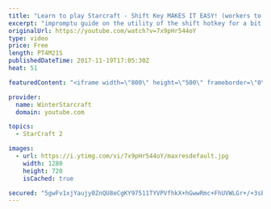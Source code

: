 ```yaml
---
title: "Learn to play Starcraft - Shift Key MAKES IT EASY! (workers to gas, waypoints, ctrl grps, moving)"
excerpt: "impromptu guide on the utility of the shift hotkey for a bit of everything"
originalUrl: https://youtube.com/watch?v=7x9pHr544oY
type: video
price: Free
length: PT4M21S
publishedDateTime: 2017-11-19T17:05:30Z
heat: 51

featuredContent: "<iframe width=\"800\" height=\"500\" frameborder=\"0\" src=\"https://www.youtube.com/embed/7x9pHr544oY\" allow=\"accelerometer; autoplay; encrypted-media; gyroscope; picture-in-picture\" allowfullscreen></iframe>"

provider:
  name: WinterStarcraft
  domain: youtube.com

topics:
  - StarCraft 2

images:
  - url: https://i.ytimg.com/vi/7x9pHr544oY/maxresdefault.jpg
    width: 1280
    height: 720
    isCached: true

secured: "5gwFv1xjYaujy0ZnQU8eCgKY97511TYVPVfhkX+hGwwRmc+FhUVWLGr+/+3sBP3wiei+fkSkUwueqO6XJd6ar1Z/y9mezzTHwQuUcjhMNqa2Ig7SAH/qXQjXcvTH2wPbMQeYh9fbd3WUFxLkH2uxlwv9I2byd92ma31eeG3be65DROdVqVPkzmD7w09hlgyUuB1O+8c/hhx1OKVSgDTgfpKFECk3AvSvWG2CMSjp2kjjPe2NzTf6fpJhTe+PLHPwomycxIoJ95nW8x8Z0Z4t1PXhjfaBRPZFdEeb4tn1BiZPnRqmWShlVdXAJRkcucFHBNvgrQaEaD+vNDymnR/254t4or+e78SDynYUWYhLq+E/KbLAPwPfB6mOiTkos5YIZxnrjrJashA/4sHlydp3YEeJiuP6Elle8cOS8xO1Prc=;s9IchnV1YTTrewQbnJ0f4Q=="
---
```


